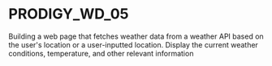 # PRODIGY_WD_05
 Building a web page that fetches weather data from a weather API based on the user's location or a user-inputted location. Display the current weather conditions, temperature, and other relevant information
